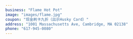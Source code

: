 ```yaml
---
business: "Flame Hot Pot"
image: "images/flame.jpg"
coupon: "现金刷卡九折（出示Husky Card）"
address: "1001 Massachusetts Ave, Cambridge, MA 02138"
phone: "617-945-0080"
---
```

